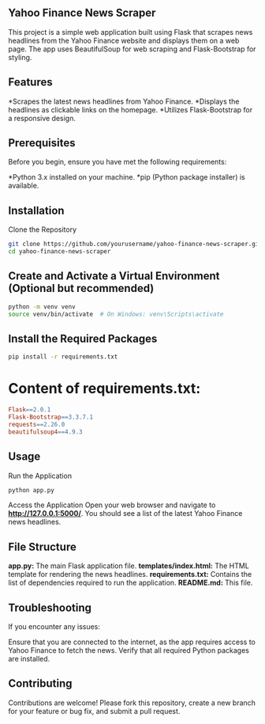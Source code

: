 ## Yahoo Finance News Scraper
This project is a simple web application built using Flask that scrapes news headlines from the Yahoo Finance website and displays them on a web page. The app uses BeautifulSoup for web scraping and Flask-Bootstrap for styling.

## Features
*Scrapes the latest news headlines from Yahoo Finance.
*Displays the headlines as clickable links on the homepage.
*Utilizes Flask-Bootstrap for a responsive design.

## Prerequisites
Before you begin, ensure you have met the following requirements:

*Python 3.x installed on your machine.
*pip (Python package installer) is available.

## Installation
Clone the Repository

```bash
git clone https://github.com/yourusername/yahoo-finance-news-scraper.git
cd yahoo-finance-news-scraper
```

## Create and Activate a Virtual Environment (Optional but recommended)

```bash
python -m venv venv
source venv/bin/activate  # On Windows: venv\Scripts\activate
```

## Install the Required Packages

```bash
pip install -r requirements.txt
```

# Content of requirements.txt:

```makefile
Flask==2.0.1
Flask-Bootstrap==3.3.7.1
requests==2.26.0
beautifulsoup4==4.9.3
```

## Usage
Run the Application

```bash
python app.py
```

Access the Application Open your web browser and navigate to **http://127.0.0.1:5000/**. You should see a list of the latest Yahoo Finance news headlines.

## File Structure
**app.py:** The main Flask application file.
**templates/index.html:** The HTML template for rendering the news headlines.
**requirements.txt:** Contains the list of dependencies required to run the application.
**README.md:** This file.

## Troubleshooting
If you encounter any issues:

Ensure that you are connected to the internet, as the app requires access to Yahoo Finance to fetch the news.
Verify that all required Python packages are installed.

## Contributing
Contributions are welcome! Please fork this repository, create a new branch for your feature or bug fix, and submit a pull request.


